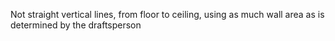 Not straight vertical lines, from floor to ceiling, using as much wall area as is determined by the draftsperson